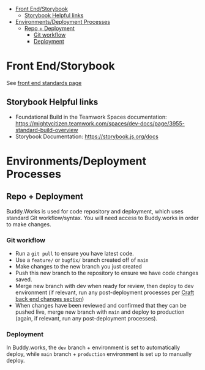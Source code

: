 - [Front End/Storybook](#front-endstorybook)
  - [Storybook Helpful links](#storybook-helpful-links)
- [Environments/Deployment Processes](#environmentsdeployment-processes)
  - [Repo + Deployment](#repo--deployment)
    - [Git workflow](#git-workflow)
    - [Deployment](#deployment)

# Front End/Storybook
See [front end standards page](../quickstart/front-end-standards.md)

## Storybook Helpful links
- Foundational Build in the Teamwork Spaces documentation: https://mightycitizen.teamwork.com/spaces/dev-docs/page/3955-standard-build-overview
- Storybook Documentation: https://storybook.js.org/docs


# Environments/Deployment Processes

## Repo + Deployment

Buddy.Works is used for code repository and deployment, which uses standard Git workflow/syntax. You will need access to Buddy.works in order to make changes.
### Git workflow
- Run a `git pull` to ensure you have latest code.
- Use a `feature/` or `bugfix/` branch created off of `main`
- Make changes to the new branch you just created
- Push this new branch to the repository to ensure we have code changes saved.
- Merge new branch with dev when ready for review, then deploy to dev environment (if relevant, run any post-deployment processes per [Craft back end changes section](#deploying-a-plugin-installationupgrade-andor-craft-upgrade))
- When changes have been reviewed and confirmed that they can be pushed live, merge new branch with `main` and deploy to production (again, if relevant, run any post-deployment processes).

### Deployment
In Buddy.works, the `dev` branch + environment is set to automatically deploy, while `main` branch + `production` environment is set up to manually deploy.

